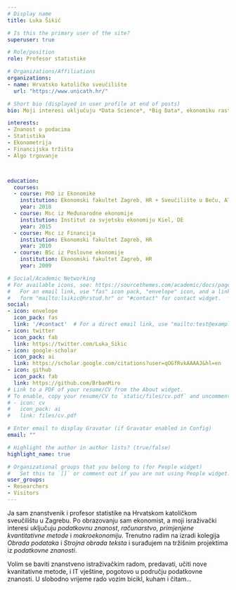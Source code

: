 ```yaml
---
# Display name
title: Luka Šikić

# Is this the primary user of the site?
superuser: true

# Role/position
role: Profesor statistike

# Organizations/Affiliations
organizations:
- name: Hrvatsko katoličko sveučilište
  url: "https://www.unicath.hr/"

# Short bio (displayed in user profile at end of posts)
bio: Moji interesi uključuju *Data Science*, *Big Data*, ekonomiku rasta, ekonometriju i primjenjene kvantitativne metode.

interests:
- Znanost o podacima
- Statistika
- Ekonometrija
- Financijska tržišta
- Algo trgovanje



education:
  courses:
  - course: PhD iz Ekonomike
    institution: Ekonomski fakultet Zagreb, HR + Sveučilište u Beču, AT
    year: 2018
  - course: Msc iz Međunarodne ekonomije
    institution: Institut za svjetsku ekonomiju Kiel, DE 
    year: 2015
  - course: Msc iz Financija
    institution: Ekonomski fakultet Zagreb, HR 
    year: 2010
  - course: BSc iz Poslovne ekonomije 
    institution: Ekonomski fakultet Zagreb, HR
    year: 2009

# Social/Academic Networking
# For available icons, see: https://sourcethemes.com/academic/docs/page-builder/#icons
#   For an email link, use "fas" icon pack, "envelope" icon, and a link in the
#   form "mailto:lsikic@hrstud.hr" or "#contact" for contact widget.
social:
- icon: envelope
  icon_pack: fas
  link: '/#contact'  # For a direct email link, use "mailto:test@example.org".
- icon: twitter
  icon_pack: fab
  link: https://twitter.com/Luka_Sikic
- icon: google-scholar
  icon_pack: ai
  link: https://scholar.google.com/citations?user=qOGfRvkAAAAJ&hl=en
- icon: github
  icon_pack: fab
  link: https://github.com/BrbanMiro
# Link to a PDF of your resume/CV from the About widget.
# To enable, copy your resume/CV to `static/files/cv.pdf` and uncomment the lines below.
# - icon: cv
#   icon_pack: ai
#   link: files/cv.pdf

# Enter email to display Gravatar (if Gravatar enabled in Config)
email: ""

# Highlight the author in author lists? (true/false)
highlight_name: true

# Organizational groups that you belong to (for People widget)
#   Set this to `[]` or comment out if you are not using People widget.
user_groups:
- Researchers
- Visitors
---
```


Ja sam znanstvenik i profesor statistike na Hrvatskom katoličkom sveučilištu u Zagrebu. Po obrazovanju sam ekonomist, a moji israživački interesi uključuju *podatkovnu znanost*, *računarstvo*, *primjenjene kvantitativne metode* i *makroekonomiju*. Trenutno radim na izradi kolegija *Obrada podataka* i *Strojna obrada teksta* i surađujem na tržišnim projektima iz *podatkovne znanosti*.

Volim se baviti znanstveno istraživačkim radom, predavati, učiti nove kvanitativne metode, i IT vještine, pogotovo u području podatkovne znanosti. U slobodno vrijeme rado vozim bicikl, kuham i čitam...
